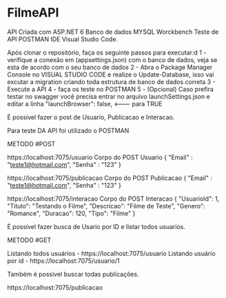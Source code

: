 # FilmeAPI

API Criada com ASP.NET 6
Banco de dados MYSQL Worckbench
Teste de API POSTMAN
IDE Visual Studio Code.

Após clonar o repositório, faça os seguinte passos para executar:d
  1 - verifique a conexão em (appsettings.json) com o banco de dados, veja se esta de acordo com o seu banco de dados
  2 - Abra o Package Manager Console no VISUAL STUDIO CODE e realize o Update-Database, isso vai excutar a migration 
  criando toda estrutura de banco de dados correta
  3 - Execute a API 
  4 - faça os teste no POSTMAN
  5 - (Opcional) Caso prefira testar no swagger você precisa entrar no arquivo launchSettings.json e editar a linha
  "launchBrowser": false, <--- para TRUE

É possível fazer o post de Usuario, Publicacao e Interacao.

Para teste DA API foi utilizado o POSTMAN

METODO #POST

https://localhost:7075/usuario
Corpo do POST Usuario
{
    "Email" : "teste1@hotmail.com",
    "Senha" : "123"
}

https://localhost:7075/publicacao
Corpo do POST Publicacao
{
    "Email" : "teste1@hotmail.com",
    "Senha" : "123"
}

https://localhost:7075/interacao
Corpo do POST Interacao
{
    "UsuarioId": 1,
    "Titulo": "Testando o Filme",
    "Descricao": "Filme de Teste", 
    "Genero": "Romance",
    "Duracao": 120,
    "Tipo": "Filme"
}

É possível fazer busca de Usario por ID e listar todos usuarios.

METODO #GET

Listando todos usuários - https://localhost:7075/usuario 
Listando usuário por id - https://localhost:7075/usuario/1

Também é possível buscar todas publicações.

https://localhost:7075/publicacao

